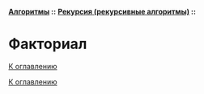 **[Алгоритмы](../../README.md#algorithms) ::** 
**[Рекурсия (рекурсивные алгоритмы)](../../README.md#algorithms-recursion) ::**
# Факториал

<!--

-->

[К оглавлению](../../README.md#algorithms-recursion)



[К оглавлению](../../README.md#algorithms-recursion)
